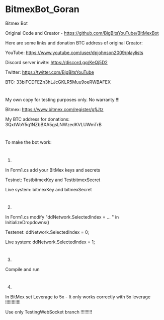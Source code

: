 # BitmexBot_Goran
Bitmex Bot 

Original Code and Creator - https://github.com/BigBitsYouTube/BitMexBot


Here are some links and donation BTC address of original Creator:

YouTube: https://www.youtube.com/user/dpjohnson2009/playlists

Discord server invite: https://discord.gg/KeQj5D2

Twitter: https://twitter.com/BigBitsYouTube

BTC: 33biFCDFEZn3hLJcGKLR5Muu9oeRWBAFEX
#
#
My own copy for testing purposes only. No warranty !!!

Bitmex: https://www.bitmex.com/register/gfjJtz

My BTC address for donations: 3QxtWoY5q1NZbBXA5gsLNWzedKVLUWmTrB
#
#
To make the bot work:
#
1)
In Form1.cs add your BitMex keys and secrets

Testnet: TestbitmexKey and TestbitmexSecret

Live system: bitmexKey and bitmexSecret
#
2)
In Form1.cs modify "ddNetwork.SelectedIndex = ... " in InitializeDropdowns()

Testenet: ddNetwork.SelectedIndex = 0;

Live system: ddNetwork.SelectedIndex = 1;
#
3) 
Compile and run
#
4) 
In BitMex set Leverage to 5x - It only works correctly with 5x leverage !!!!!!!!!!!!

Use only TestingWebSocket branch !!!!!!!!!
